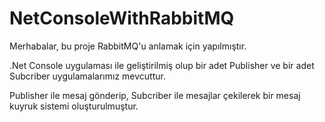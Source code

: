 # NetConsoleWithRabbitMQ

Merhabalar, bu proje RabbitMQ'u anlamak için yapılmıştır.

.Net Console uygulaması ile geliştirilmiş olup bir adet Publisher ve bir adet Subcriber uygulamalarımız mevcuttur.

Publisher ile mesaj gönderip, Subcriber ile mesajlar çekilerek bir mesaj kuyruk sistemi oluşturulmuştur.
